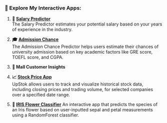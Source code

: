 ### 🚀 Explore My Interactive Apps:

1. **💼 [Salary Predictor](https://sal-pred.streamlit.app/)**  
   The Salary Predictor estimates your potential salary based on your years of experience in the industry.

2. **🎓 [Admission Chance](https://add-chance.streamlit.app/)**  
   The Admission Chance Predictor helps users estimate their chances of university admission based on key academic factors like GRE score, TOEFL score, and CGPA.
   
4. **🏬 Mall Customer Insights**  
   <!--Understand customer behavior in a mall setting to improve business strategies.-->

5. **📈 [Stock Price App](https://upstok.streamlit.app/)**  
   UpStok allows users to track and visualize historical stock data, including closing prices and trading volume, for selected companies over a specified date range.

6. **🌷 [IRIS Flower Classifier](https://irislab.streamlit.app/)**
   An interactive app that predicts the species of an Iris flower based on user-inputted sepal and petal measurements using a RandomForest classifier.


